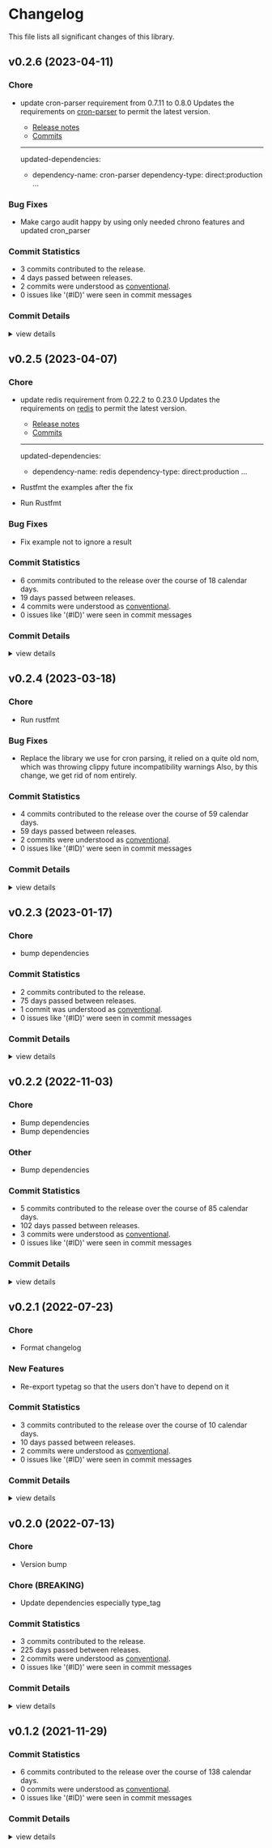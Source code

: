# Changelog
This file lists all significant changes of this library.

## v0.2.6 (2023-04-11)

### Chore

 - <csr-id-ac23cb3f79c9556fb26e0ad9071e4ec246b6d44c/> update cron-parser requirement from 0.7.11 to 0.8.0
   Updates the requirements on [cron-parser](https://github.com/nbari/cron-parser) to permit the latest version.
   - [Release notes](https://github.com/nbari/cron-parser/releases)
   - [Commits](https://github.com/nbari/cron-parser/compare/0.7.11...0.8.0)
   
   ---
   updated-dependencies:
   - dependency-name: cron-parser
     dependency-type: direct:production
   ...

### Bug Fixes

 - <csr-id-7ffc383c621eda8e6545559ffd1cd86d8d612f2b/> Make cargo audit happy by using only needed chrono features and updated cron_parser

### Commit Statistics

<csr-read-only-do-not-edit/>

 - 3 commits contributed to the release.
 - 4 days passed between releases.
 - 2 commits were understood as [conventional](https://www.conventionalcommits.org).
 - 0 issues like '(#ID)' were seen in commit messages

### Commit Details

<csr-read-only-do-not-edit/>

<details><summary>view details</summary>

 * **Uncategorized**
    - Make cargo audit happy by using only needed chrono features and updated cron_parser ([`7ffc383`](https://github.com/tyrylu/doitlater/commit/7ffc383c621eda8e6545559ffd1cd86d8d612f2b))
    - Merge pull request #2 from tyrylu/dependabot/cargo/cron-parser-0.8.0 ([`44a539f`](https://github.com/tyrylu/doitlater/commit/44a539f50b1da676cfb60464ea9389c78f6e7909))
    - Update cron-parser requirement from 0.7.11 to 0.8.0 ([`ac23cb3`](https://github.com/tyrylu/doitlater/commit/ac23cb3f79c9556fb26e0ad9071e4ec246b6d44c))
</details>

## v0.2.5 (2023-04-07)

<csr-id-5b822efc841eda9208fcc054999fbd3c394c938b/>
<csr-id-7abc4e76e1ce50e712596cc026411b8525b465af/>
<csr-id-b32496f692dc95889e4f1386bd54c404aff2e675/>

### Chore

 - <csr-id-5b822efc841eda9208fcc054999fbd3c394c938b/> update redis requirement from 0.22.2 to 0.23.0
   Updates the requirements on [redis](https://github.com/redis-rs/redis-rs) to permit the latest version.
   - [Release notes](https://github.com/redis-rs/redis-rs/releases)
   - [Commits](https://github.com/redis-rs/redis-rs/compare/redis-0.22.2...redis-0.23.0)
   
   ---
   updated-dependencies:
   - dependency-name: redis
     dependency-type: direct:production
   ...
 - <csr-id-7abc4e76e1ce50e712596cc026411b8525b465af/> Rustfmt the examples after the fix
 - <csr-id-b32496f692dc95889e4f1386bd54c404aff2e675/> Run Rustfmt

### Bug Fixes

 - <csr-id-551cc4f686a7280fb2c9c3a9bc0530d27daf134d/> Fix example not to ignore a result

### Commit Statistics

<csr-read-only-do-not-edit/>

 - 6 commits contributed to the release over the course of 18 calendar days.
 - 19 days passed between releases.
 - 4 commits were understood as [conventional](https://www.conventionalcommits.org).
 - 0 issues like '(#ID)' were seen in commit messages

### Commit Details

<csr-read-only-do-not-edit/>

<details><summary>view details</summary>

 * **Uncategorized**
    - Release doitlater v0.2.5 ([`fc572a3`](https://github.com/tyrylu/doitlater/commit/fc572a3c97e603c9de23eb92b89ac48e491fd3fa))
    - Merge pull request #1 from tyrylu/dependabot/cargo/redis-0.23.0 ([`f9eb5d7`](https://github.com/tyrylu/doitlater/commit/f9eb5d7d718870faba3058359b264a0c50781892))
    - Update redis requirement from 0.22.2 to 0.23.0 ([`5b822ef`](https://github.com/tyrylu/doitlater/commit/5b822efc841eda9208fcc054999fbd3c394c938b))
    - Rustfmt the examples after the fix ([`7abc4e7`](https://github.com/tyrylu/doitlater/commit/7abc4e76e1ce50e712596cc026411b8525b465af))
    - Fix example not to ignore a result ([`551cc4f`](https://github.com/tyrylu/doitlater/commit/551cc4f686a7280fb2c9c3a9bc0530d27daf134d))
    - Run Rustfmt ([`b32496f`](https://github.com/tyrylu/doitlater/commit/b32496f692dc95889e4f1386bd54c404aff2e675))
</details>

## v0.2.4 (2023-03-18)

<csr-id-4f1fa99729454eb2eb22b52d0f98ba0ca1503f68/>

### Chore

 - <csr-id-4f1fa99729454eb2eb22b52d0f98ba0ca1503f68/> Run rustfmt

### Bug Fixes

 - <csr-id-a150472016ae7a9f29787ba8dca684ad83e3f90b/> Replace the library we use for cron parsing, it relied on a quite old nom, which was throwing clippy future incompatibility warnings
   Also, by this change, we get rid of nom entirely.

### Commit Statistics

<csr-read-only-do-not-edit/>

 - 4 commits contributed to the release over the course of 59 calendar days.
 - 59 days passed between releases.
 - 2 commits were understood as [conventional](https://www.conventionalcommits.org).
 - 0 issues like '(#ID)' were seen in commit messages

### Commit Details

<csr-read-only-do-not-edit/>

<details><summary>view details</summary>

 * **Uncategorized**
    - Release doitlater v0.2.4 ([`839589e`](https://github.com/tyrylu/doitlater/commit/839589e2ce659bbb4a68d9eb7da05fd266616843))
    - Replace the library we use for cron parsing, it relied on a quite old nom, which was throwing clippy future incompatibility warnings ([`a150472`](https://github.com/tyrylu/doitlater/commit/a150472016ae7a9f29787ba8dca684ad83e3f90b))
    - Run rustfmt ([`4f1fa99`](https://github.com/tyrylu/doitlater/commit/4f1fa99729454eb2eb22b52d0f98ba0ca1503f68))
    - Add dependabot config and a basic CI ([`84a659d`](https://github.com/tyrylu/doitlater/commit/84a659d82f20136ed3eb417e4b4812ee4dd897a2))
</details>

## v0.2.3 (2023-01-17)

<csr-id-50c1cb135d0d8f2a026014dce421575309499bcd/>

### Chore

 - <csr-id-50c1cb135d0d8f2a026014dce421575309499bcd/> bump dependencies

### Commit Statistics

<csr-read-only-do-not-edit/>

 - 2 commits contributed to the release.
 - 75 days passed between releases.
 - 1 commit was understood as [conventional](https://www.conventionalcommits.org).
 - 0 issues like '(#ID)' were seen in commit messages

### Commit Details

<csr-read-only-do-not-edit/>

<details><summary>view details</summary>

 * **Uncategorized**
    - Release doitlater v0.2.3 ([`f105c58`](https://github.com/tyrylu/doitlater/commit/f105c58b6144b283c45676d9bb506fb053aa1594))
    - Bump dependencies ([`50c1cb1`](https://github.com/tyrylu/doitlater/commit/50c1cb135d0d8f2a026014dce421575309499bcd))
</details>

## v0.2.2 (2022-11-03)

<csr-id-9d6b907c3d6ee5165b94a37382de81873ef943fb/>
<csr-id-ef6fa8de6d0cbd4e66610dde2b41f47a0b76bc42/>
<csr-id-1b5ca7e5df0ed49f288f0264e52fca9d9033b643/>

### Chore

 - <csr-id-9d6b907c3d6ee5165b94a37382de81873ef943fb/> Bump dependencies
 - <csr-id-ef6fa8de6d0cbd4e66610dde2b41f47a0b76bc42/> Bump dependencies

### Other

 - <csr-id-1b5ca7e5df0ed49f288f0264e52fca9d9033b643/> Bump dependencies

### Commit Statistics

<csr-read-only-do-not-edit/>

 - 5 commits contributed to the release over the course of 85 calendar days.
 - 102 days passed between releases.
 - 3 commits were understood as [conventional](https://www.conventionalcommits.org).
 - 0 issues like '(#ID)' were seen in commit messages

### Commit Details

<csr-read-only-do-not-edit/>

<details><summary>view details</summary>

 * **Uncategorized**
    - Release doitlater v0.2.2 ([`647b5aa`](https://github.com/tyrylu/doitlater/commit/647b5aab861917acb6ba33e1b8225fe2c959ada8))
    - Bump dependencies ([`1b5ca7e`](https://github.com/tyrylu/doitlater/commit/1b5ca7e5df0ed49f288f0264e52fca9d9033b643))
    - Make clippy happy ([`68a47f0`](https://github.com/tyrylu/doitlater/commit/68a47f06bd023fe43ba70a8ad4bd82d981e5a9a1))
    - Bump dependencies ([`9d6b907`](https://github.com/tyrylu/doitlater/commit/9d6b907c3d6ee5165b94a37382de81873ef943fb))
    - Bump dependencies ([`ef6fa8d`](https://github.com/tyrylu/doitlater/commit/ef6fa8de6d0cbd4e66610dde2b41f47a0b76bc42))
</details>

## v0.2.1 (2022-07-23)

<csr-id-cfae30f74da9163baa5d015980c81eb9fb0159f5/>

### Chore

 - <csr-id-cfae30f74da9163baa5d015980c81eb9fb0159f5/> Format changelog

### New Features

 - <csr-id-c3f3922e4ac1a49375934060d39a39459f8410d7/> Re-export typetag so that the users don't have to depend on it

### Commit Statistics

<csr-read-only-do-not-edit/>

 - 3 commits contributed to the release over the course of 10 calendar days.
 - 10 days passed between releases.
 - 2 commits were understood as [conventional](https://www.conventionalcommits.org).
 - 0 issues like '(#ID)' were seen in commit messages

### Commit Details

<csr-read-only-do-not-edit/>

<details><summary>view details</summary>

 * **Uncategorized**
    - Release doitlater v0.2.1 ([`d7ecdb9`](https://github.com/tyrylu/doitlater/commit/d7ecdb9c54bda8d59310e83ab1910c1fc19ad548))
    - Re-export typetag so that the users don't have to depend on it ([`c3f3922`](https://github.com/tyrylu/doitlater/commit/c3f3922e4ac1a49375934060d39a39459f8410d7))
    - Format changelog ([`cfae30f`](https://github.com/tyrylu/doitlater/commit/cfae30f74da9163baa5d015980c81eb9fb0159f5))
</details>

## v0.2.0 (2022-07-13)

<csr-id-5ca3ca889bd538ce4c261d0056dce1e7c1fe644a/>
<csr-id-1b3db9637b3e35df896a1a55bd07004ad83c1eb0/>

### Chore

 - <csr-id-5ca3ca889bd538ce4c261d0056dce1e7c1fe644a/> Version bump

### Chore (BREAKING)

 - <csr-id-1b3db9637b3e35df896a1a55bd07004ad83c1eb0/> Update dependencies especially type_tag

### Commit Statistics

<csr-read-only-do-not-edit/>

 - 3 commits contributed to the release.
 - 225 days passed between releases.
 - 2 commits were understood as [conventional](https://www.conventionalcommits.org).
 - 0 issues like '(#ID)' were seen in commit messages

### Commit Details

<csr-read-only-do-not-edit/>

<details><summary>view details</summary>

 * **Uncategorized**
    - Release doitlater v0.2.0 ([`2bca0dd`](https://github.com/tyrylu/doitlater/commit/2bca0dd091c5c85e2d27bdab49cca9229e7f16ec))
    - Version bump ([`5ca3ca8`](https://github.com/tyrylu/doitlater/commit/5ca3ca889bd538ce4c261d0056dce1e7c1fe644a))
    - Update dependencies especially type_tag ([`1b3db96`](https://github.com/tyrylu/doitlater/commit/1b3db9637b3e35df896a1a55bd07004ad83c1eb0))
</details>

## v0.1.2 (2021-11-29)

### Commit Statistics

<csr-read-only-do-not-edit/>

 - 6 commits contributed to the release over the course of 138 calendar days.
 - 0 commits were understood as [conventional](https://www.conventionalcommits.org).
 - 0 issues like '(#ID)' were seen in commit messages

### Commit Details

<csr-read-only-do-not-edit/>

<details><summary>view details</summary>

 * **Uncategorized**
    - Dependency bump ([`456e90d`](https://github.com/tyrylu/doitlater/commit/456e90d355e5535acc8f646a49b89a99348b75fe))
    - Bump version and deps ([`5aa8547`](https://github.com/tyrylu/doitlater/commit/5aa854703323439f38303eb23218289d88f6474e))
    - Add missing cargo.toml keys ([`206cea8`](https://github.com/tyrylu/doitlater/commit/206cea87b76a4b6e96576054752cfc562222556f))
    - Add repository to cargo.toml ([`cfa4092`](https://github.com/tyrylu/doitlater/commit/cfa40927086e978cfb7531e6ff12c87ce33befa4))
    - Add a license ([`cd9492e`](https://github.com/tyrylu/doitlater/commit/cd9492e38ae8045fa7e9ad90bb75001b8c8c3b68))
    - Initial commit ([`a399851`](https://github.com/tyrylu/doitlater/commit/a39985128dfecd43fcfee0e5745c0a6c3be38a46))
</details>


